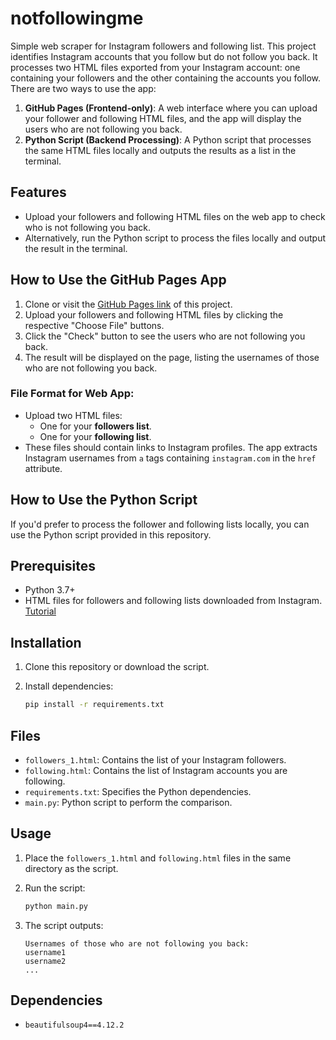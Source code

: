 # notfollowingme
Simple web scraper for Instagram followers and following list. This project identifies Instagram accounts that you follow but do not follow you back. It processes two HTML files exported from your Instagram account: one containing your followers and the other containing the accounts you follow. There are two ways to use the app:

1. **GitHub Pages (Frontend-only)**: A web interface where you can upload your follower and following HTML files, and the app will display the users who are not following you back.
2. **Python Script (Backend Processing)**: A Python script that processes the same HTML files locally and outputs the results as a list in the terminal.

## Features
- Upload your followers and following HTML files on the web app to check who is not following you back.
- Alternatively, run the Python script to process the files locally and output the result in the terminal.

## How to Use the GitHub Pages App
1. Clone or visit the [GitHub Pages link](https://username.github.io/instagram-follower-checker/) of this project.
2. Upload your followers and following HTML files by clicking the respective "Choose File" buttons.
3. Click the "Check" button to see the users who are not following you back.
4. The result will be displayed on the page, listing the usernames of those who are not following you back.

### File Format for Web App:
- Upload two HTML files:
  - One for your **followers list**.
  - One for your **following list**.
- These files should contain links to Instagram profiles. The app extracts Instagram usernames from `a` tags containing `instagram.com` in the `href` attribute.

## How to Use the Python Script
If you'd prefer to process the follower and following lists locally, you can use the Python script provided in this repository.

## Prerequisites
- Python 3.7+
- HTML files for followers and following lists downloaded from Instagram. [Tutorial](https://help.instagram.com/181231772500920?helpref=about_content)

## Installation

1. Clone this repository or download the script.
2. Install dependencies:

   ```bash
   pip install -r requirements.txt
   ```

## Files
- `followers_1.html`: Contains the list of your Instagram followers.
- `following.html`: Contains the list of Instagram accounts you are following.
- `requirements.txt`: Specifies the Python dependencies.
- `main.py`: Python script to perform the comparison.

## Usage

1. Place the `followers_1.html` and `following.html` files in the same directory as the script.
2. Run the script:

   ```bash
   python main.py
   ```

3. The script outputs:

   ```
   Usernames of those who are not following you back:
   username1
   username2
   ...
   ```

## Dependencies
- `beautifulsoup4==4.12.2`
